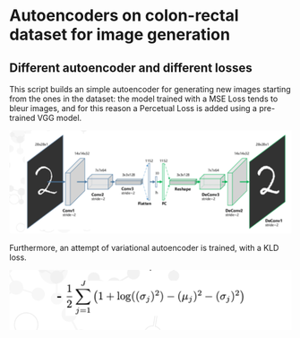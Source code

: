 # Autoencoders on colon-rectal dataset for image generation

## Different autoencoder and different losses


This script builds an simple autoencoder for generating new images starting from the ones in the dataset: the model  trained with a MSE Loss tends to bleur images, and for this reason a Percetual Loss is added using a pre-trained VGG model.

<img src="https://github.com/irenebenedetto/bioinformatics-labs/blob/main/imgs/autoencoders.png">

Furthermore, an attempt of variational autoencoder is trained, with a KLD loss.

<img src="https://github.com/irenebenedetto/bioinformatics-labs/blob/main/imgs/kld_loss.png">



